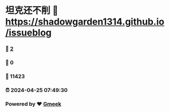 # 坦克还不削 :link: https://shadowgarden1314.github.io/issueblog 
### :page_facing_up: [2](https://shadowgarden1314.github.io/issueblog/tag.html) 
### :speech_balloon: 0 
### :hibiscus: 11423 
### :alarm_clock: 2024-04-25 07:49:30 
### Powered by :heart: [Gmeek](https://github.com/Meekdai/Gmeek)
